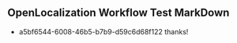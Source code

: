 ## OpenLocalization Workflow Test MarkDown
* a5bf6544-6008-46b5-b7b9-d59c6d68f122 thanks!

<!--HONumber=Sep16_HO1-->



